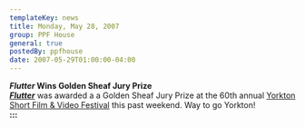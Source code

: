 ```yaml
---
templateKey: news
title: Monday, May 28, 2007
group: PPF House
general: true
postedBy: ppfhouse
date: 2007-05-29T01:00:00-04:00
---
```

***Flutter* Wins Golden Sheaf Jury Prize**   
***[Flutter](http://www.ppfhouse.com/flutter)*** was awarded a a Golden Sheaf Jury Prize at the 60th annual [Yorkton Short Film &amp; Video Festival](http://www.yorktonshortfilm.org) this past weekend. Way to go Yorkton!  
**:::**